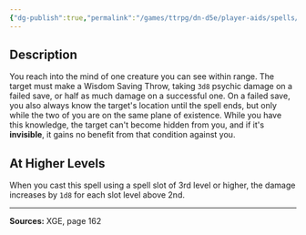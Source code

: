 ```yaml
---
{"dg-publish":true,"permalink":"/games/ttrpg/dn-d5e/player-aids/spells/level-2/mind-spike/","tags":["TTRPG/DND/5e","somatic","concentration"]}
---
```



## Description
You reach into the mind of one creature you can see within range.
The target must make a Wisdom Saving Throw, taking `3d8` psychic damage on a failed save, or half as much damage on a successful one.
On a failed save, you also always know the target's location until the spell ends, but only while the two of you are on the same plane of existence.
While you have this knowledge, the target can't become hidden from you, and if it's **invisible**, it gains no benefit from that condition against you.

## At Higher Levels
When you cast this spell using a spell slot of 3rd level or higher, the damage increases by `1d8` for each slot level above 2nd.

---

**Sources:** XGE, page 162

